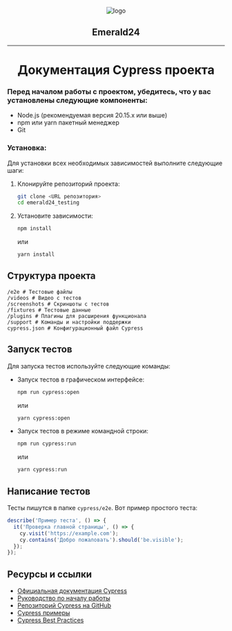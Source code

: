 <p align="center">
   <img alt="logo" src="https://media.licdn.com/dms/image/C4E0BAQEzqPgBTkrXPQ/company-logo_200_200/0/1630629248282/emerald_financial_group_uk_logo?e=2147483647&v=beta&t=cZMeKVUO8CbI4vgCa5eJRIUnvkjhrt02doWPjdd1ECo">
</p>
<h2 align="center">Emerald24</h2>
<hr/>
<h1 align="center">Документация Cypress проекта</h1>

### Перед началом работы с проектом, убедитесь, что у вас установлены следующие компоненты:
- Node.js (рекомендуемая версия 20.15.x или выше)
- npm или yarn пакетный менеджер
- Git

### Установка:
Для установки всех необходимых зависимостей выполните следующие шаги:

1. Клонируйте репозиторий проекта:

    ```bash
    git clone <URL репозитория>
    cd emerald24_testing
    ```

2. Установите зависимости:

    ```bash
    npm install
    ```

   или

    ```bash
    yarn install
    ```

## Структура проекта
```
/e2e # Тестовые файлы
/videos # Видео с тестов
/screenshots # Скриншоты с тестов
/fixtures # Тестовые данные
/plugins # Плагины для расширения функционала
/support # Команды и настройки поддержки
cypress.json # Конфигурационный файл Cypress
```

## Запуск тестов

Для запуска тестов используйте следующие команды:

- Запуск тестов в графическом интерфейсе:

    ```bash
    npm run cypress:open
    ```

  или

    ```bash
    yarn cypress:open
    ```

- Запуск тестов в режиме командной строки:

    ```bash
    npm run cypress:run
    ```

  или

    ```bash
    yarn cypress:run
    ```
  
## Написание тестов

Тесты пишутся в папке `cypress/e2e`. Вот пример простого теста:

```javascript
describe('Пример теста', () => {
  it('Проверка главной страницы', () => {
    cy.visit('https://example.com');
    cy.contains('Добро пожаловать').should('be.visible');
  });
});
```

## Ресурсы и ссылки

- [Официальная документация Cypress](https://docs.cypress.io)
- [Руководство по началу работы](https://docs.cypress.io/guides/getting-started/opening-the-app)
- [Репозиторий Cypress на GitHub](https://github.com/cypress-io/cypress)
- [Cypress примеры](https://github.com/cypress-io/cypress-example-recipes)
- [Cypress Best Practices](https://docs.cypress.io/guides/references/best-practices)